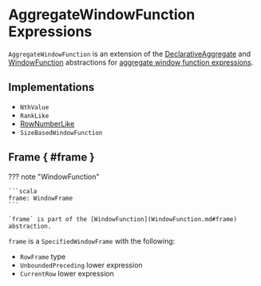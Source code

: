 # AggregateWindowFunction Expressions

`AggregateWindowFunction` is an extension of the [DeclarativeAggregate](DeclarativeAggregate.md) and [WindowFunction](WindowFunction.md) abstractions for [aggregate window function expressions](#implementations).

## Implementations

* `NthValue`
* `RankLike`
* [RowNumberLike](RowNumberLike.md)
* `SizeBasedWindowFunction`

## Frame { #frame }

??? note "WindowFunction"

    ```scala
    frame: WindowFrame
    ```

    `frame` is part of the [WindowFunction](WindowFunction.md#frame) abstraction.

`frame` is a `SpecifiedWindowFrame` with the following:

* `RowFrame` type
* `UnboundedPreceding` lower expression
* `CurrentRow` lower expression
